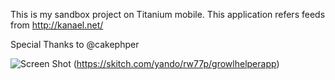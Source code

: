 This is my sandbox project on Titanium mobile.
This application refers feeds from http://kanael.net/

Special Thanks to @cakephper

![Screen Shot](https://img.skitch.com/20110316-kndn5mb57t5pbgxnkedu7umr4b.jpg)
(https://skitch.com/yando/rw77p/growlhelperapp)
